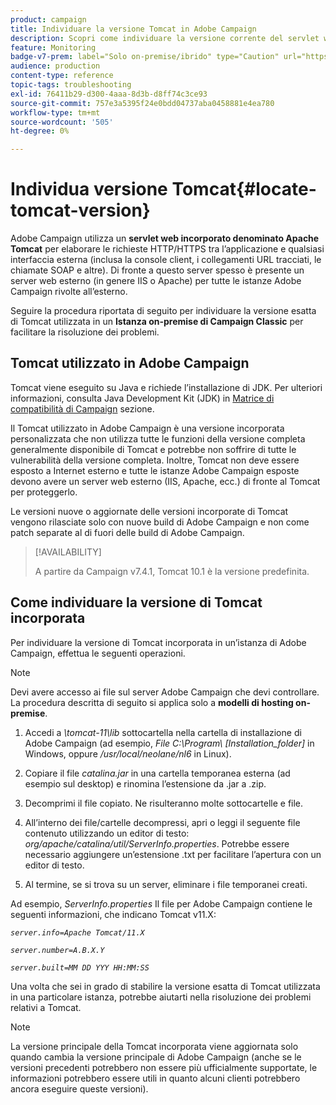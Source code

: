 ```yaml
---
product: campaign
title: Individuare la versione Tomcat in Adobe Campaign
description: Scopri come individuare la versione corrente del servlet web Tomcat incorporato utilizzato in un’istanza di Adobe Campaign
feature: Monitoring
badge-v7-prem: label="Solo on-premise/ibrido" type="Caution" url="https://experienceleague.adobe.com/docs/campaign-classic/using/installing-campaign-classic/architecture-and-hosting-models/hosting-models-lp/hosting-models.html?lang=it" tooltip="Applicabile solo alle distribuzioni on-premise e ibride"
audience: production
content-type: reference
topic-tags: troubleshooting
exl-id: 76411b29-d300-4aaa-8d3b-d8ff74c3ce93
source-git-commit: 757e3a5395f24e0bdd04737aba0458881e4ea780
workflow-type: tm+mt
source-wordcount: '505'
ht-degree: 0%

---
```


# Individua versione Tomcat{#locate-tomcat-version}

Adobe Campaign utilizza un **servlet web incorporato denominato Apache Tomcat** per elaborare le richieste HTTP/HTTPS tra l’applicazione e qualsiasi interfaccia esterna (inclusa la console client, i collegamenti URL tracciati, le chiamate SOAP e altre). Di fronte a questo server spesso è presente un server web esterno (in genere IIS o Apache) per tutte le istanze Adobe Campaign rivolte all’esterno.

Seguire la procedura riportata di seguito per individuare la versione esatta di Tomcat utilizzata in un **Istanza on-premise di Campaign Classic** per facilitare la risoluzione dei problemi.

## Tomcat utilizzato in Adobe Campaign

Tomcat viene eseguito su Java e richiede l’installazione di JDK. Per ulteriori informazioni, consulta Java Development Kit (JDK) in [Matrice di compatibilità di Campaign](../../rn/using/compatibility-matrix.md) sezione.

Il Tomcat utilizzato in Adobe Campaign è una versione incorporata personalizzata che non utilizza tutte le funzioni della versione completa generalmente disponibile di Tomcat e potrebbe non soffrire di tutte le vulnerabilità della versione completa. Inoltre, Tomcat non deve essere esposto a Internet esterno e tutte le istanze Adobe Campaign esposte devono avere un server web esterno (IIS, Apache, ecc.) di fronte al Tomcat per proteggerlo.

Le versioni nuove o aggiornate delle versioni incorporate di Tomcat vengono rilasciate solo con nuove build di Adobe Campaign e non come patch separate al di fuori delle build di Adobe Campaign.

>[!AVAILABILITY]
>
>
> A partire da Campaign v7.4.1, Tomcat 10.1 è la versione predefinita.
>

## Come individuare la versione di Tomcat incorporata

Per individuare la versione di Tomcat incorporata in un’istanza di Adobe Campaign, effettua le seguenti operazioni.

>[!NOTE]
>
>Devi avere accesso ai file sul server Adobe Campaign che devi controllare. La procedura descritta di seguito si applica solo a **modelli di hosting on-premise**.

1. Accedi a *\tomcat-11\lib* sottocartella nella cartella di installazione di Adobe Campaign (ad esempio, *File C:\Program\ [Installation_folder]* in Windows, oppure */usr/local/neolane/nl6* in Linux).

1. Copiare il file *catalina.jar* in una cartella temporanea esterna (ad esempio sul desktop) e rinomina l’estensione da .jar a .zip.

1. Decomprimi il file copiato. Ne risulteranno molte sottocartelle e file.

1. All’interno dei file/cartelle decompressi, apri o leggi il seguente file contenuto utilizzando un editor di testo: *org/apache/catalina/util/ServerInfo.properties*. Potrebbe essere necessario aggiungere un’estensione .txt per facilitare l’apertura con un editor di testo.

1. Al termine, se si trova su un server, eliminare i file temporanei creati.

Ad esempio, *ServerInfo.properties* Il file per Adobe Campaign contiene le seguenti informazioni, che indicano Tomcat v11.X:

*`server.info=Apache Tomcat/11.X`*

*`server.number=A.B.X.Y`*

*`server.built=MM DD YYY HH:MM:SS`*

Una volta che sei in grado di stabilire la versione esatta di Tomcat utilizzata in una particolare istanza, potrebbe aiutarti nella risoluzione dei problemi relativi a Tomcat.

>[!NOTE]
>
>La versione principale della Tomcat incorporata viene aggiornata solo quando cambia la versione principale di Adobe Campaign (anche se le versioni precedenti potrebbero non essere più ufficialmente supportate, le informazioni potrebbero essere utili in quanto alcuni clienti potrebbero ancora eseguire queste versioni).
>

